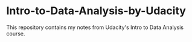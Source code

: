 # Intro-to-Data-Analysis-by-Udacity

This repository contains my notes from Udacity's Intro to Data Analysis course.
